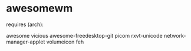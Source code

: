 # awesomewm

requires (arch):

awesome 
vicious 
awesome-freedesktop-git
picom
rxvt-unicode
network-manager-applet
volumeicon
feh
